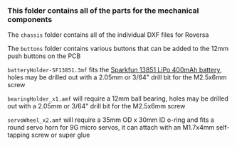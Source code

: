 ### This folder contains all of the parts for the mechanical components

The `chassis` folder contains all of the individual DXF files for Roversa

The `buttons` folder contains various buttons that can be added to the 12mm push buttons on the PCB

`batteryHolder-SF13851.3mf` fits the [Sparkfun 13851 LiPo 400mAh battery](https://www.sparkfun.com/products/13851), holes may be drilled out with a 2.05mm or 3/64" drill bit for the M2.5x6mm screw

`bearingHolder_x1.amf` will require a 12mm ball bearing, holes may be drilled out with a 2.05mm or 3/64" drill bit for the M2.5x6mm screw

`servoWheel_x2.amf` will require a 35mm OD x 30mm ID o-ring and fits a round servo horn for 9G micro servos, it can attach with an M1.7x4mm self-tapping screw or super glue
